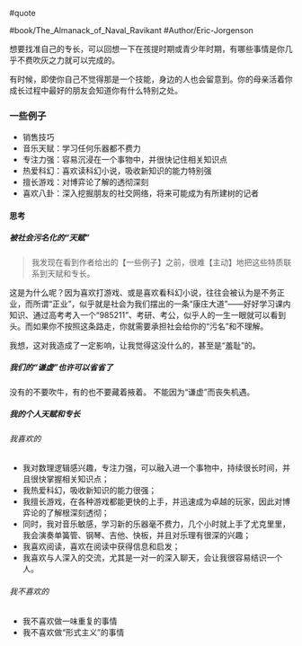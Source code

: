 #quote 

#book/The_Almanack_of_Naval_Ravikant 
#Author/Eric-Jorgenson 

想要找准自己的专长，可以回想一下在孩提时期或青少年时期，有哪些事情是你几乎不费吹灰之力就可以完成的。

有时候，即使你自己不觉得那是一个技能，身边的人也会留意到。你的母亲活着你成长过程中最好的朋友会知道你有什么特别之处。

### 一些例子

- 销售技巧
- 音乐天赋：学习任何乐器都不费力
- 专注力强：容易沉浸在一个事物中，并很快记住相关知识点
- 热爱科幻：喜欢读科幻小说，吸收新知识的能力特别强
- 擅长游戏：对博弈论了解的透彻深刻
- 喜欢八卦：深入挖掘朋友的社交网络，将来可能成为有所建树的记者


#### 思考

##### 被社会污名化的“天赋”
> 我发现在看到作者给出的【一些例子】之前，很难【主动】地把这些特质联系到天赋和专长。

这是为什么呢？因为喜欢打游戏、或是喜欢看科幻小说，往往会被认为是不务正业，而所谓“正业”，似乎就是社会为我们摆出的一条“康庄大道”——好好学习课内知识、通过高考考入一个“985211”、考研、考公，似乎人的一生一眼就可以看到头。而如果你不按照这条路走，你就需要承担社会给你的“污名”和不理解。

我想，这对我造成了一定影响，让我觉得这没什么的，甚至是“羞耻”的。

##### 我们的“谦虚”也许可以省省了

没有的不要吹牛，有的也不要藏着掖着。
不能因为“谦虚”而丧失机遇。

##### 我的个人天赋和专长

###### 我喜欢的
- 我对数理逻辑感兴趣，专注力强，可以融入进一个事物中，持续很长时间，并且很快掌握相关知识点；
- 我热爱科幻，吸收新知识的能力很强；
- 我擅长游戏，在各种游戏都能更快的上手，并迅速成为卓越的玩家，因此对博弈论的了解根深刻透彻；
- 同时，我对音乐敏感，学习新的乐器毫不费力，几个小时就上手了尤克里里，我会演奏单簧管、钢琴、吉他、快板，并且对乐理有很深的兴趣；
- 我喜欢阅读，喜欢在阅读中获得信息和启发；
- 我喜欢与人深入的交流，尤其是一对一的深入聊天，会让我很容易结识一个人。

###### 我不喜欢的 
- 我不喜欢做一味重复的事情
- 我不喜欢做“形式主义”的事情
